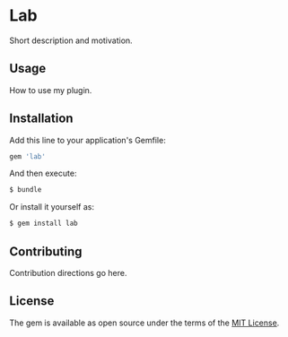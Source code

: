# Lab
Short description and motivation.

## Usage
How to use my plugin.

## Installation
Add this line to your application's Gemfile:

```ruby
gem 'lab'
```

And then execute:
```bash
$ bundle
```

Or install it yourself as:
```bash
$ gem install lab
```

## Contributing
Contribution directions go here.

## License
The gem is available as open source under the terms of the [MIT License](https://opensource.org/licenses/MIT).
